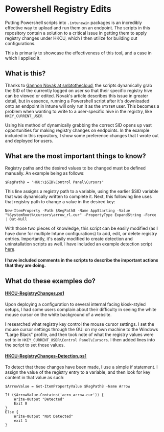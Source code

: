 # Powershell Registry Edits
Putting Powershell scripts into ``.intunewin`` packages is an incredibly effective way to upload and run them on an endpoint. The scripts in this repository contain a solution to a critical issue in getting them to apply registry changes under HKCU, which I then utilize for building out configurations.

This is primarily to showcase the effectiveness of this tool, and a case in which I applied it.

## What is this?
Thanks to [Gannon Novak at smbtothecloud](https://smbtothecloud.com/powershell-intune-to-edit-hkcu-registry-as-system-when-standard-users-dont-have-permission/), the scripts dynamically grab the SID of the currently logged on user so that their specific registry hive can be viewed or edited. Novak's article describes this issue in greater detail, but in essence, running a Powershell script after it's downloaded onto an endpoint in Intune will only run it as the ``SYSTEM`` user. This becomes a problem when wanting to write to a user-specific hive in the registry, like ``HKEY_CURRENT_USER``

Using his method of dynamically grabbing the correct SID opens up vast opportunities for making registry changes on endpoints. In the example included in this repository, I show some preference changes that I wrote out and deployed for users.

## What are the most important things to know?
Registry paths and the desired values to be changed must be defined manually. An example being as follows:

``$RegPath8 = "HKU:\$SID\Control Panel\Cursors"``

This line assigns a registry path to a variable, using the earlier $SID variable that was dynamically written to complete it. Next, this following line uses that registry path to change a value in the desired key:

``New-ItemProperty -Path $RegPath8 -Name AppStarting -Value "%SystemRoot%\cursors\arrow_rl.cur" -PropertyType ExpandString -Force | Out-Null``

With those two pieces of knowledge, this script can be easily modified (as I have done for multiple Intune configurations) to add, edit, or delete registry entries. Importantly, it's easily modified to create detection and uninstallation scripts as well. I have included an example detection script [here](HKCU-RegistryChanges-Detection.ps1).

#### I have included comments in the scripts to describe the important actions that they are doing.

## What do these examples do?

#### <ins>[HKCU-RegistryChanges.ps1](HKCU-RegistryChanges.ps1)</ins>

Upon deploying a configuration to several internal facing kiosk-styled setups, I had some users complain about their difficulty in seeing the white mouse cursor on the white background of a website.

I researched what registry key control the mouse cursor settings. I set the mouse cursor settings through the GUI on my own machine to the Windows "Large Black" profile, and then took note of what the registry values were set to in ``HKEY_CURRENT_USER\Control Panel\Cursors``. I then added lines into the script to set those values.

#### <ins>[HKCU-RegistryChanges-Detection.ps1](HKCU-RegistryChanges-Detection.ps1)</ins>

To detect that these changes have been made, I use a simple if statement. I assign the value of the registry entry to a variable, and then look for key content in that value as such:

~~~
$ArrowValue = Get-ItemPropertyValue $RegPath8 -Name Arrow

If ($ArrowValue.Contains('aero_arrow.cur')) {
    Write-Output "Detected"
    Exit 0
}
Else {
    Write-Output "Not Detected"
    exit 1
}
~~~